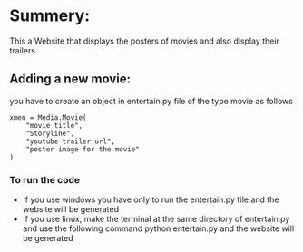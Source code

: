 # Summery:
This a Website that displays the posters of movies and also display their trailers
## Adding a new movie:
you have to create an object in entertain.py file of the type movie as follows
```
xmen = Media.Movie(
    "movie title", 
    "Storyline", 
    "youtube trailer url", 
    "poster image for the movie"
)
```

### To run the code
- If you use windows you have only to run the entertain.py file and the website will be generated
- If you use linux, make the terminal at the same directory of entertain.py and use the following command python entertain.py and the website will be generated
